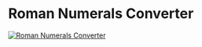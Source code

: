 # Roman Numerals Converter


[![Roman Numerals Converter](https://travis-ci.org/i-katas/roman-numerals-converter.svg?branch=master)](https://travis-ci.org/i-katas/roman-numerals-converter)
